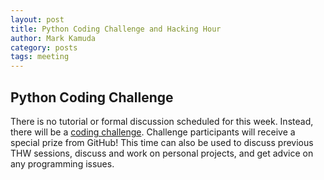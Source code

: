 ```yaml
---
layout: post
title: Python Coding Challenge and Hacking Hour
author: Mark Kamuda
category: posts
tags: meeting
---
```


## Python Coding Challenge

There is no tutorial or formal discussion scheduled for this week. Instead, there will be a [coding challenge][coding challenge]. Challenge participants will receive a special prize from GitHub! This time can also be used to discuss previous THW sessions, discuss and work on personal projects, and get advice on any programming issues.

[coding challenge]: http://pythonchallenge.com
